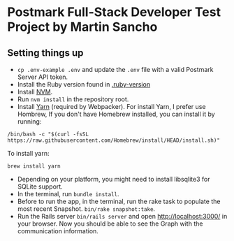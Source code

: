 # Postmark Full-Stack Developer Test Project by Martin Sancho

## Setting things up
* `cp .env-example .env` and update the `.env` file with a valid Postmark Server API token.
* Install the Ruby version found in [.ruby-version](/.ruby-version)
* Install [NVM](https://github.com/creationix/nvm).
* Run `nvm install` in the repository root.
* Install [Yarn](https://yarnpkg.com/en/docs/install) (required by Webpacker).
  For install Yarn, I prefer use Hombrew, If you don't have Homebrew installed, you can install it by running:
```
/bin/bash -c "$(curl -fsSL https://raw.githubusercontent.com/Homebrew/install/HEAD/install.sh)"

```
To install yarn:
```
brew install yarn

```
* Depending on your platform, you might need to install libsqlite3 for SQLite support.
* In the terminal, run `bundle install`.
* Before to run the app, in the terminal, run the rake task to populate the most recent Snapshot. `bin/rake snapshot:take`.
* Run the Rails server `bin/rails server` and open [http://localhost:3000/](http://localhost:3000/) in your browser. Now you should be able to see the Graph with the communication information.
